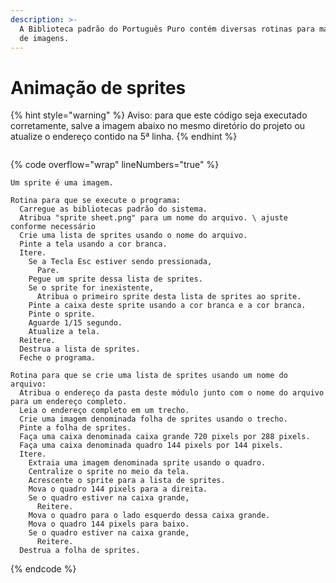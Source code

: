 ```yaml
---
description: >-
  A Biblioteca padrão do Português Puro contém diversas rotinas para manipulação
  de imagens.
---
```


# Animação de sprites

{% hint style="warning" %}
Aviso: para que este código seja executado corretamente, salve a imagem abaixo no mesmo diretório do projeto ou atualize o endereço contido na 5ª linha.
{% endhint %}

<figure><img src="../.gitbook/assets/sprite sheet.png" alt=""><figcaption></figcaption></figure>

{% code overflow="wrap" lineNumbers="true" %}
```
Um sprite é uma imagem.

Rotina para que se execute o programa:
  Carregue as bibliotecas padrão do sistema.
  Atribua "sprite sheet.png" para um nome do arquivo. \ ajuste conforme necessário
  Crie uma lista de sprites usando o nome do arquivo.
  Pinte a tela usando a cor branca.
  Itere.
    Se a Tecla Esc estiver sendo pressionada, 
      Pare.
    Pegue um sprite dessa lista de sprites.
    Se o sprite for inexistente,
      Atribua o primeiro sprite desta lista de sprites ao sprite.
    Pinte a caixa deste sprite usando a cor branca e a cor branca.
    Pinte o sprite.
    Aguarde 1/15 segundo.
    Atualize a tela.
  Reitere.
  Destrua a lista de sprites.
  Feche o programa.

Rotina para que se crie uma lista de sprites usando um nome do arquivo:
  Atribua o endereço da pasta deste módulo junto com o nome do arquivo para um endereço completo.
  Leia o endereço completo em um trecho.
  Crie uma imagem denominada folha de sprites usando o trecho.
  Pinte a folha de sprites.
  Faça uma caixa denominada caixa grande 720 pixels por 288 pixels.
  Faça uma caixa denominada quadro 144 pixels por 144 pixels.
  Itere.
    Extraia uma imagem denominada sprite usando o quadro.
    Centralize o sprite no meio da tela.
    Acrescente o sprite para a lista de sprites.
    Mova o quadro 144 pixels para a direita.
    Se o quadro estiver na caixa grande,
      Reitere.
    Mova o quadro para o lado esquerdo dessa caixa grande.
    Mova o quadro 144 pixels para baixo.
    Se o quadro estiver na caixa grande,
      Reitere.
  Destrua a folha de sprites.
```
{% endcode %}
